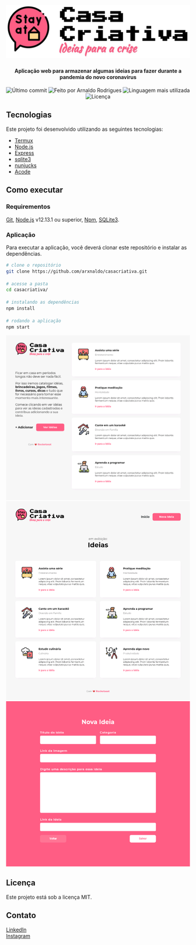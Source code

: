 <h1 align="center">
  <img alt="Casa Criativa Logo" src="public/img/logo_casacriativa.jpg"/>
    <br>
</h1>

<h4 align="center">
  Aplicação web para armazenar algumas ideias para fazer durante a pandemia do novo coronavirus
</h4>

<p align="center">
<img alt="Último commit" src="https://img.shields.io/github/last-commit/arxnaldo/casacriativa?color=FF5E84">
<img alt="Feito por Arnaldo Rodrigues" src="https://img.shields.io/badge/feito%20por-arxnaldo-%20?color=FF5E84">
<img alt="Linguagem mais utilizada" src="https://img.shields.io/github/languages/top/arxnaldo/casacriativa?color=FF5E84">
 <img alt="Licença" src="https://img.shields.io/github/license/arxnaldo/casacriativa?color=FF5E84">
</p> 

## Tecnologias

Este projeto foi desenvolvido utilizando as seguintes tecnologias:

-  [Termux](https://termux.com/)
-  [Node.js](https://nodejs.org/)
-  [Express](https://expressjs.com/)
-  [sqlite3](https://sqlitebrowser.org/)
-  [nunjucks](https://www.npmjs.com/package/nunjucks)
-  [Acode](https://play.google.com/store/apps/details?id=com.foxdebug.acodefree)

## Como executar

### Requirementos
[Git](https://git-scm.com), [Node.js](https://nodejs.org/) v12.13.1 ou superior, [Npm](https://www.npmjs.com/), [SQLite3](https://sqlitebrowser.org/).
<br>

### Aplicação
Para executar a aplicação, você deverá clonar este repositório e instalar as dependências.
```bash
# clone o repositório
git clone https://github.com/arxnaldo/casacriativa.git

# acesse a pasta
cd casacriativa/

# instalando as dependências
npm install

# rodando a aplicação
npm start
```
<img src="public/img/home.png"/>
<img src="public/img/ideas.png"/>
<img src="public/img/form.png"/>

## Licença

Este projeto está sob a licença MIT.

## Contato

[ LinkedIn ](https://www.linkedin.com/in/arnaldoux) <br>
[ Instagram ](https://instagram.com/arxnaldo)
